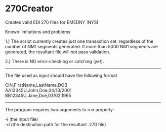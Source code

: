 # 270Creator
Creates valid EDI 270 files for EMEDNY (NYS)

Known limitations and problems:

1.) The script currently creates just one transaction set, regardless of the number of NM1 segments generated. If more than 5000 NM1 segments are generated, the resultant file will not pass validation.

2.) There is NO error-checking or catching (yet).

---

The file used as input should have the following format

CIN,FirstName,LastName,DOB            
AA12345U,John,Doe,04/13/2001                
BB12345U,Jane,Doe,03/02,1965              

---

The program requires two arguments to run properly:      

-i (the input file)         
-d (the destination path for the resultant .270 file)       
